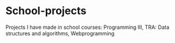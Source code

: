 # School-projects
Projects I have made in school courses:
Programming III, TRA: Data structures and algorithms, Webprogramming 
